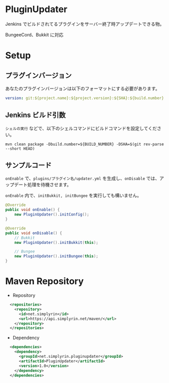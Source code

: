 # PluginUpdater

Jenkins でビルドされてるプラグインをサーバー終了時アップデートできる物。

BungeeCord、Bukkit に対応

# Setup

## プラグインバージョン

あなたのプラグインバージョンは以下のフォーマットにする必要があります。

```yaml
version: git:${project.name}:${project.version}:${SHA}:${build.number}
```

## Jenkins ビルド引数

`シェルの実行` などで、以下のシェルコマンドにビルドコマンドを設定してください。

```
mvn clean package -Dbuild.number=${BUILD_NUMBER} -DSHA=$(git rev-parse --short HEAD)
```

## サンプルコード

`onEnable` で、`plugins/プラグイン名/updater.yml` を生成し、`onDisable` では、アップデート処理を待機させます。

`onEnable` 内で、`initBukkit, initBungee` を実行しても構いません。

```java
@Override
public void onEnable() {
	new PluginUpdater().initConfig();
}

@Override
public void onDisable() {
	// Bukkit
	new PluginUpdater().initBukkit(this);

	// Bungee
	new PluginUpdater().initBungee(this);
}
```

# Maven Repository

- Repository
```XML
  <repositories>
    <repository>
      <id>net.simplyrin</id>
      <url>https://api.simplyrin.net/maven/</url>
    </repository>
  </repositories>
```

- Dependency
```XML
  <dependencies>
    <dependency>
      <groupId>net.simplyrin.pluginupdater</groupId>
      <artifactId>PluginUpdater</artifactId>
      <version>1.0</version>
    </dependency>
  </dependencies>
```
